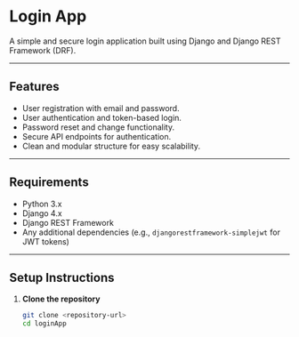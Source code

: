 # Login App

A simple and secure login application built using Django and Django REST Framework (DRF).

---
 
## Features

- User registration with email and password.
- User authentication and token-based login.
- Password reset and change functionality.
- Secure API endpoints for authentication.
- Clean and modular structure for easy scalability.

---

## Requirements

- Python 3.x
- Django 4.x
- Django REST Framework
- Any additional dependencies (e.g., `djangorestframework-simplejwt` for JWT tokens)

---

## Setup Instructions

1. **Clone the repository**
   ```bash
   git clone <repository-url>
   cd loginApp
   ```
